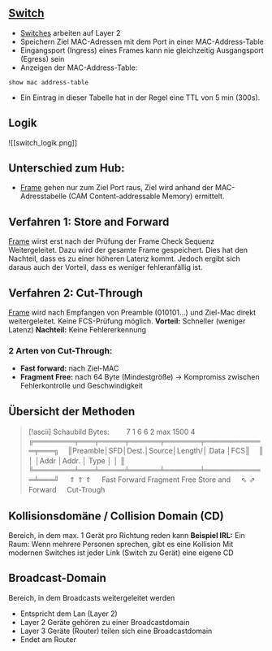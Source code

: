 ## [Switch](Switch.md)
+ [Switches](Switch.md) arbeiten auf Layer 2
+ Speichern Ziel MAC-Adressen mit dem Port in einer MAC-Address-Table 
+ Eingangsport (Ingress) eines Frames kann nie gleichzeitig Ausgangsport (Egress) sein
+ Anzeigen der MAC-Address-Table:
```console
show mac address-table
```
+ Ein Eintrag in dieser Tabelle hat in der Regel eine TTL von 5 min (300s). 

## Logik
![[switch_logik.png]]

## Unterschied zum Hub:
+ [Frame](Ethernet%20Frame.md) gehen nur zum Ziel Port raus, Ziel wird anhand der MAC-Adresstabelle (CAM Content-addressable Memory) ermittelt.

## Verfahren 1: Store and Forward 
[Frame](Ethernet%20Frame.md) wirst erst nach der Prüfung der Frame Check Sequenz Weitergeleitet. Dazu wird der gesamte Frame gespeichert. Dies hat den Nachteil, dass es zu einer höheren Latenz kommt. Jedoch ergibt sich daraus auch der Vorteil, dass es weniger fehleranfällig ist.

## Verfahren 2: Cut-Through
[Frame](Ethernet%20Frame.md) wird nach Empfangen von Preamble (010101...) und Ziel-Mac direkt weitergeleitet. Keine FCS-Prüfung möglich.
**Vorteil:** Schneller (weniger Latenz)
**Nachteil:** Keine Fehlererkennung

### 2 Arten von Cut-Through:
+ **Fast forward:** nach Ziel-MAC
+ **Fragment Free:** nach 64 Byte (Mindestgröße) -> Kompromiss zwischen Fehlerkontrolle und Geschwindigkeit 

## Übersicht der Methoden
> [!ascii] Schaubild
>Bytes:
>ㅤㅤ   7      1   6      6      2      max 1500    4
>ㅤ╔════════╤═══╤═════╤══════╤═══════╤════════════╤═══╗
>ㅤ║Preamble│SFD│Dest.│Source│Length/│    Data    │FCS║
>ㅤ║        │   │Addr │Addr. │ Type  │            │   ║
>ㅤ╚════════╧═══╧═════╧══════╧═══════╧════════════╧═══╝
>ㅤ             ⇑                      ⇑            ⇑
>ㅤ        Fast Forward          Fragment Free  Store and
>ㅤ               ⇖                   ⇗          Forward
>ㅤ                     Cut-Trough


## Kollisionsdomäne / Collision Domain (CD)
Bereich, in dem max. 1 Gerät pro Richtung reden kann 
**Beispiel IRL:**
	Ein Raum:
	Wenn mehrere Personen sprechen, gibt es eine Kollision 
Mit modernen Switches ist jeder Link (Switch zu Gerät) eine eigene CD

## Broadcast-Domain
Bereich, in dem Broadcasts weitergeleitet werden
+ Entspricht dem Lan (Layer 2)
+ Layer 2 Geräte gehören zu einer Broadcastdomain 
+ Layer 3 Geräte (Router) teilen sich eine Broadcastdomain
+ Endet am Router